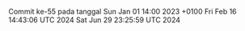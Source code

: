 Commit ke-55 pada tanggal Sun Jan 01 14:00 2023 +0100
Fri Feb 16 14:43:06 UTC 2024
Sat Jun 29 23:25:59 UTC 2024
